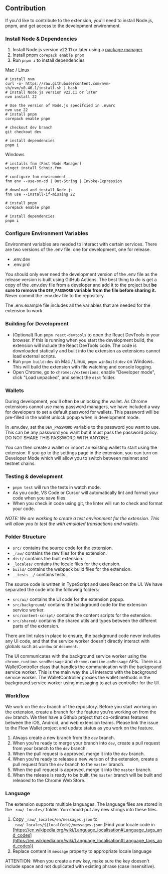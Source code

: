 ## Contribution

If you'd like to contribute to the extension, you'll need to install Node.js, pnpm, and get access to the development environment.

### Install Node & Dependencies

1. Install Node.js version v22.11 or later using a [package manager](https://nodejs.org/en/download/package-manager)
2. Install pnpm `corepack enable pnpm`
3. Run `pnpm i` to install dependencies

Mac / Linux

```
# install nvm
curl -o- https://raw.githubusercontent.com/nvm-sh/nvm/v0.40.1/install.sh | bash
# Install Node.js version v22.11 or later
nvm install 22

# Use the version of Node.js specifcied in .nvmrc
nvm use 22
# install pnpm
corepack enable pnpm

# checkout dev branch
git checkout dev

# install dependencies
pnpm i
```

Windows

```
# installs fnm (Fast Node Manager)
winget install Schniz.fnm

# configure fnm environment
fnm env --use-on-cd | Out-String | Invoke-Expression

# download and install Node.js
fnm use --install-if-missing 22

# install pnpm
corepack enable pnpm

# install dependencies
pnpm i
```

### Configure Environment Variables

Environment variables are needed to interact with certain services. There are two versions of the .env file: one for development, one for release.

- .env.dev
- .env.prd

You should only ever need the development version of the .env file as the release version is built using GitHub Actions. The best thing to do is get a copy of the .env.dev file from a developer and add it to the project but **be sure to remove the `DEV_PASSWORD` variable from the file before sharing it.** Never commit the .env.dev file to the repository.

The .env.example file includes all the variables that are needed for the extension to work.

### Building for Development

- (Optional) Run `pnpm react-devtools` to open the React DevTools in your browser. If this is running when you start the development build, the extension will include the React DevTools code. The code is downloaded statically and built into the extension as extensions cannot load external scripts.
- Run `pnpm build:dev` on Mac / Linux, `pnpm winBuild:dev` on Windows. This will build the extension with file watching and console logging.
- Open Chrome, go to `chrome://extensions`, enable "Developer mode", click "Load unpacked", and select the `dist` folder.

### Wallets

During development, you'll often be unlocking the wallet. As Chrome extensions cannot use many password managers, we have included a way for developers to set a default password for wallets. This password will be pre-filled in the wallet unlock popup when in development mode.

In .env.dev, set the `DEV_PASSWORD` variable to the password you want to use. This can be any password you want but it must pass the password policy. DO NOT SHARE THIS PASSWORD WITH ANYONE.

You can then create a wallet or import an existing wallet to start using the extension. If you go to the settings page in the extension, you can turn on Developer Mode which will allow you to switch between mainnet and testnet chains.

### Testing & development

- `pnpm test` will run the tests in watch mode.
- As you code, VS Code or Cursor will automatically lint and format your code when you save files.
- When you check in code using git, the linter will run to check and format your code.

_NOTE: We are working to create a test environment for the extension. This will allow you to test the with emulated transactions and wallets._

### Folder Structure

- `src/` contains the source code for the extension.
- `_raw/` contains the raw files for the extension.
- `dist/` contains the built extension.
- `_locales/` contains the locale files for the extension.
- `build/` contains the webpack build files for the extension.
- `__tests__/` contains tests

The source code is written in TypeScript and uses React on the UI. We have separated the code into the following folders:

- `src/ui/` contains the UI code for the extension popup.
- `src/background/` contains the background code for the extension service worker.
- `src/content-script/` contains the content scripts for the extension.
- `src/shared/` contains the shared utils and types between the different parts of the extension.

There are lint rules in place to ensure, the background code never includes any UI code, and that the service worker doesn't directly interact with globals such as `window` or `document`.

The UI communicates with the background service worker using the `chrome.runtime.sendMessage` and `chrome.runtime.onMessage` APIs. There is a WalletController class that handles the communication with the background service worker. This is the main way the UI interacts with the background service worker. The WalletController proxies the wallet methods in the background service worker using messaging to act as controller for the UI.

### Workflow

We work on the `dev` branch of the repository. Before you start working on the extension, create a branch for the feature you're working on from the `dev` branch. We then have a Github project that co-ordinates features between the iOS, Android, and web extension teams. Please link the issue to the Flow Wallet project and update status as you work on the feature.

1. Always create a new branch from the `dev` branch.
2. When you're ready to merge your branch into `dev`, create a pull request from your branch to the `dev` branch.
3. When the pull request is approved, merge it into the `dev` branch.
4. When you're ready to release a new version of the extension, create a pull request from the `dev` branch to the `master` branch.
5. When the pull request is approved, merge it into the `master` branch.
6. When the release is ready to be built, the `master` branch will be built and released to the Chrome Web Store.

### Language

The extension supports multiple languages. The language files are stored in the `_raw/_locales/` folder. You should put any new strings into these files.

1. Copy `_raw/_locales/en/messages.json` to `_raw/_locales/${localCode}/messages.json` (Find your locale code in [https://en.wikipedia.org/wiki/Language_localisation#Language_tags_and_codes](https://en.wikipedia.org/wiki/Language_localisation#Language_tags_and_codes))
2. Replace content in `message` property to appropriate locale language

ATTENTION: When you create a new key, make sure the key doesen't include space and not duplicated with existing phrase (case insensitive).
